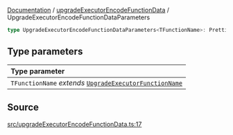 [Documentation](../../README.md) / [upgradeExecutorEncodeFunctionData](../README.md) / UpgradeExecutorEncodeFunctionDataParameters

```ts
type UpgradeExecutorEncodeFunctionDataParameters<TFunctionName>: Prettify<Omit<EncodeFunctionDataParameters<UpgradeExecutorAbi, TFunctionName>, "abi">>;
```

## Type parameters

| Type parameter                                                                            |
| :---------------------------------------------------------------------------------------- |
| `TFunctionName` _extends_ [`UpgradeExecutorFunctionName`](UpgradeExecutorFunctionName.md) |

## Source

[src/upgradeExecutorEncodeFunctionData.ts:17](https://github.com/anegg0/arbitrum-orbit-sdk/blob/8d986d322aefb470a79fa3dc36918f72097df8c1/src/upgradeExecutorEncodeFunctionData.ts#L17)
